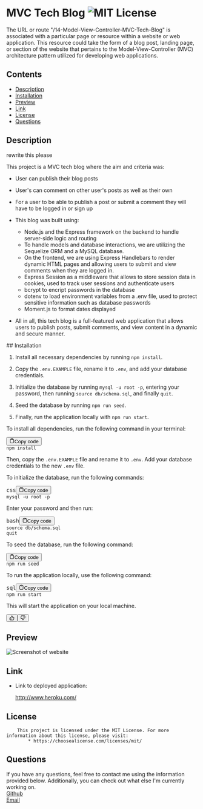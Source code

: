 # MVC Tech Blog ![MIT License](https://img.shields.io/badge/license-MIT-blue.svg)

The URL or route "/14-Model-View-Controller-MVC-Tech-Blog" is associated with a particular page or resource within a website or web application. This resource could take the form of a blog post, landing page, or section of the website that pertains to the Model-View-Controller (MVC) architecture pattern utilized for developing web applications.

## Contents
* [Description](#description)
* [Installation](#installation)
* [Preview](#preview)
* [Link](#link)
* [License](#license)
* [Questions](#questions)
  
## Description
<div class="min-h-[20px] flex flex-col items-start gap-4 whitespace-pre-wrap">rewrite this please 

This project is a MVC tech blog where the aim and criteria was:

 * User can publish their blog posts
 * User's can comment on other user's posts as well as their own
 * For a user to be able to publish a post or submit a comment they will have to be logged in or sign up 
 * This blog was built using:
      * Node.js and the Express framework on the backend to handle server-side logic and routing
      * To handle models and database interactions, we are utilizing the Sequelize ORM and a MySQL database.
      * On the frontend, we are using Express Handlebars to render dynamic HTML pages and allowing users to submit and view comments when they are logged in.
      * Express Session as a middleware that allows to store session data in cookies, used to track user sessions and authenticate users
      * bcrypt to encript passwords in the database
      * dotenv  to load environment variables from a .env file, used to protect sensitive information such as database passwords
      * Moment.js to format dates displayed

  * All in all, this tech blog is a full-featured web application that allows users to publish posts, submit comments, and view content in a dynamic and secure manner.
</div>
## Installation 
 
<ol><li><p>Install all necessary dependencies by running <code>npm install</code>.</p></li><li><p>Copy the <code>.env.EXAMPLE</code> file, rename it to <code>.env</code>, and add your database credentials.</p></li><li><p>Initialize the database by running <code>mysql -u root -p</code>, entering your password, then running <code>source db/schema.sql</code>, and finally <code>quit</code>.</p></li><li><p>Seed the database by running <code>npm run seed</code>.</p></li><li><p>Finally, run the application locally with <code>npm run start</code>.</p></li></ol>

<div class="relative flex w-[calc(100%-50px)] flex-col gap-1 md:gap-3 lg:w-[calc(100%-115px)]"><div class="flex flex-grow flex-col gap-3"><div class="min-h-[20px] flex flex-col items-start gap-4 whitespace-pre-wrap"><div class="markdown prose w-full break-words dark:prose-invert light"><p>To install all dependencies, run the following command in your terminal:</p><pre><div class="bg-black mb-4 rounded-md"><div class="flex items-center relative text-gray-200 bg-gray-800 px-4 py-2 text-xs font-sans"><button class="flex ml-auto gap-2"><svg stroke="currentColor" fill="none" stroke-width="2" viewBox="0 0 24 24" stroke-linecap="round" stroke-linejoin="round" class="h-4 w-4" height="1em" width="1em" xmlns="http://www.w3.org/2000/svg"><path d="M16 4h2a2 2 0 0 1 2 2v14a2 2 0 0 1-2 2H6a2 2 0 0 1-2-2V6a2 2 0 0 1 2-2h2"></path><rect x="8" y="2" width="8" height="4" rx="1" ry="1"></rect></svg>Copy code</button></div><div class="p-4 overflow-y-auto"><code class="!whitespace-pre hljs">npm install
</code></div></div></pre><p>Then, copy the <code>.env.EXAMPLE</code> file and rename it to <code>.env</code>. Add your database credentials to the new <code>.env</code> file.</p><p>To initialize the database, run the following commands:</p><pre><div class="bg-black mb-4 rounded-md"><div class="flex items-center relative text-gray-200 bg-gray-800 px-4 py-2 text-xs font-sans"><span class="">css</span><button class="flex ml-auto gap-2"><svg stroke="currentColor" fill="none" stroke-width="2" viewBox="0 0 24 24" stroke-linecap="round" stroke-linejoin="round" class="h-4 w-4" height="1em" width="1em" xmlns="http://www.w3.org/2000/svg"><path d="M16 4h2a2 2 0 0 1 2 2v14a2 2 0 0 1-2 2H6a2 2 0 0 1-2-2V6a2 2 0 0 1 2-2h2"></path><rect x="8" y="2" width="8" height="4" rx="1" ry="1"></rect></svg>Copy code</button></div><div class="p-4 overflow-y-auto"><code class="!whitespace-pre hljs language-css">mysql -u root -<span class="hljs-selector-tag">p</span>
</code></div></div></pre><p>Enter your password and then run:</p><pre><div class="bg-black mb-4 rounded-md"><div class="flex items-center relative text-gray-200 bg-gray-800 px-4 py-2 text-xs font-sans"><span class="">bash</span><button class="flex ml-auto gap-2"><svg stroke="currentColor" fill="none" stroke-width="2" viewBox="0 0 24 24" stroke-linecap="round" stroke-linejoin="round" class="h-4 w-4" height="1em" width="1em" xmlns="http://www.w3.org/2000/svg"><path d="M16 4h2a2 2 0 0 1 2 2v14a2 2 0 0 1-2 2H6a2 2 0 0 1-2-2V6a2 2 0 0 1 2-2h2"></path><rect x="8" y="2" width="8" height="4" rx="1" ry="1"></rect></svg>Copy code</button></div><div class="p-4 overflow-y-auto"><code class="!whitespace-pre hljs language-bash"><span class="hljs-built_in">source</span> db/schema.sql
quit
</code></div></div></pre><p>To seed the database, run the following command:</p><pre><div class="bg-black mb-4 rounded-md"><div class="flex items-center relative text-gray-200 bg-gray-800 px-4 py-2 text-xs font-sans"><button class="flex ml-auto gap-2"><svg stroke="currentColor" fill="none" stroke-width="2" viewBox="0 0 24 24" stroke-linecap="round" stroke-linejoin="round" class="h-4 w-4" height="1em" width="1em" xmlns="http://www.w3.org/2000/svg"><path d="M16 4h2a2 2 0 0 1 2 2v14a2 2 0 0 1-2 2H6a2 2 0 0 1-2-2V6a2 2 0 0 1 2-2h2"></path><rect x="8" y="2" width="8" height="4" rx="1" ry="1"></rect></svg>Copy code</button></div><div class="p-4 overflow-y-auto"><code class="!whitespace-pre hljs">npm run seed
</code></div></div></pre><p>To run the application locally, use the following command:</p><pre><div class="bg-black mb-4 rounded-md"><div class="flex items-center relative text-gray-200 bg-gray-800 px-4 py-2 text-xs font-sans"><span class="">sql</span><button class="flex ml-auto gap-2"><svg stroke="currentColor" fill="none" stroke-width="2" viewBox="0 0 24 24" stroke-linecap="round" stroke-linejoin="round" class="h-4 w-4" height="1em" width="1em" xmlns="http://www.w3.org/2000/svg"><path d="M16 4h2a2 2 0 0 1 2 2v14a2 2 0 0 1-2 2H6a2 2 0 0 1-2-2V6a2 2 0 0 1 2-2h2"></path><rect x="8" y="2" width="8" height="4" rx="1" ry="1"></rect></svg>Copy code</button></div><div class="p-4 overflow-y-auto"><code class="!whitespace-pre hljs language-sql">npm run <span class="hljs-keyword">start</span>
</code></div></div></pre><p>This will start the application on your local machine.</p></div></div></div><div class="flex justify-between"><div class="text-gray-400 flex self-end lg:self-center justify-center mt-2 gap-3 md:gap-4 lg:gap-1 lg:absolute lg:top-0 lg:translate-x-full lg:right-0 lg:mt-0 lg:pl-2 visible"><button class="p-1 rounded-md hover:bg-gray-100 hover:text-gray-700 dark:text-gray-400 dark:hover:bg-gray-700 dark:hover:text-gray-200 disabled:dark:hover:text-gray-400"><svg stroke="currentColor" fill="none" stroke-width="2" viewBox="0 0 24 24" stroke-linecap="round" stroke-linejoin="round" class="h-4 w-4" height="1em" width="1em" xmlns="http://www.w3.org/2000/svg"><path d="M14 9V5a3 3 0 0 0-3-3l-4 9v11h11.28a2 2 0 0 0 2-1.7l1.38-9a2 2 0 0 0-2-2.3zM7 22H4a2 2 0 0 1-2-2v-7a2 2 0 0 1 2-2h3"></path></svg></button><button class="p-1 rounded-md hover:bg-gray-100 hover:text-gray-700 dark:text-gray-400 dark:hover:bg-gray-700 dark:hover:text-gray-200 disabled:dark:hover:text-gray-400"><svg stroke="currentColor" fill="none" stroke-width="2" viewBox="0 0 24 24" stroke-linecap="round" stroke-linejoin="round" class="h-4 w-4" height="1em" width="1em" xmlns="http://www.w3.org/2000/svg"><path d="M10 15v4a3 3 0 0 0 3 3l4-9V2H5.72a2 2 0 0 0-2 1.7l-1.38 9a2 2 0 0 0 2 2.3zm7-13h2.67A2.31 2.31 0 0 1 22 4v7a2.31 2.31 0 0 1-2.33 2H17"></path></svg></button></div></div></div>

## Preview

 ![Screenshot of website]()

## Link
 * Link to deployed application: 
 
      http://www.heroku.com/

## License 
        This project is licensed under the MIT License. For more information about this license, please visit:
            * https://choosealicense.com/licenses/mit/

## Questions
If you have any questions, feel free to contact me using the information provided below. Additionally, you can check out what else I'm currently working on.   
[Github](https://www.github.com/amarfiguig)  
[Email](myfiguig@gmail.com)
